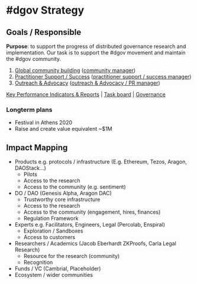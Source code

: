 # \#dgov Strategy

## Goals / Responsible

**Purpose**: to support the progress of distributed governance research and implementation. Our task is to support the \#dgov movement and maintain the \#dgov community.

1. [Global community building](community-building.md) \([community manager](../roles/community-manager/)\)
2. [Practitioner Support / Success](practitioner-support-success.md) \([practitioner support / success manager](../roles/practitioner-support-success/)\)
3. [Outreach & Advocacy](advocacy-and-education.md) \([outreach & Advocacy / PR manager](../roles/pr-manager.md)\)

[Key Performance Indicators & Reports](https://docs.google.com/spreadsheets/d/1B0XGN2uMeStBHcOcr0VySbSzYz_V67zmKCjJ-NBwvNU/edit#gid=590065571)  \|  [Task board](https://trello.com/b/CIKoPoBt/q1-2019)  \|  [Governance](../roles/) 

### Longterm plans

* Festival in Athens 2020
* Raise and create value equivalent ~$1M

## Impact Mapping

* Products e.g. protocols / infrastructure \(E.g. Ethereum, Tezos, Aragon, DAOStack...\)
  * Pilots
  * Access to the research
  * Access to the community \(e.g. sentiment\)
* DO / DAO \(Genesis Alpha, Aragon DAC\)
  * Trustworthy core infrastructure
  * Access to the research
  * Access to the community \(engagement, hires, finances\)
  * Regulation Framework
* Experts e.g. Facilitators, Engineers, Legal \(Percolab, Enspiral\)
  * Exploration / Sandboxes
  * Access to customers
* Researchers / Academics \(Jacob Eberhardt ZKProofs, Carla Legal Research\)
  * Resource for the research \(community\)
  * Recognition
* Funds / VC \(Cambrial, Placeholder\)
* Ecosystem / wider communities

